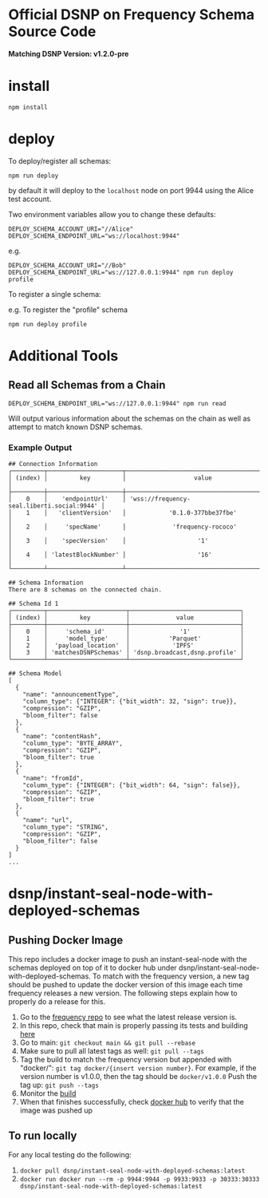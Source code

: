# Official DSNP on Frequency Schema Source Code

**Matching DSNP Version: v1.2.0-pre**

# install

    npm install

# deploy
To deploy/register all schemas:

    npm run deploy

by default it will deploy to the `localhost` node on port 9944 using the Alice test account.

Two environment variables allow you to change these defaults:

    DEPLOY_SCHEMA_ACCOUNT_URI="//Alice"
    DEPLOY_SCHEMA_ENDPOINT_URL="ws://localhost:9944"

e.g.

    DEPLOY_SCHEMA_ACCOUNT_URI="//Bob" DEPLOY_SCHEMA_ENDPOINT_URL="ws://127.0.0.1:9944" npm run deploy profile

To register a single schema:

e.g. To register the "profile" schema

    npm run deploy profile

# Additional Tools

## Read all Schemas from a Chain

```
DEPLOY_SCHEMA_ENDPOINT_URL="ws://127.0.0.1:9944" npm run read
```

Will output various information about the schemas on the chain as well as attempt to match known DSNP schemas.

### Example Output

```
## Connection Information
┌─────────┬─────────────────────┬────────────────────────────────────────────┐
│ (index) │         key         │                   value                    │
├─────────┼─────────────────────┼────────────────────────────────────────────┤
│    0    │    'endpointUrl'    │ 'wss://frequency-seal.liberti.social:9944' │
│    1    │   'clientVersion'   │            '0.1.0-377bbe37fbe'             │
│    2    │     'specName'      │             'frequency-rococo'             │
│    3    │    'specVersion'    │                    '1'                     │
│    4    │ 'latestBlockNumber' │                    '16'                    │
└─────────┴─────────────────────┴────────────────────────────────────────────┘

## Schema Information
There are 8 schemas on the connected chain.

## Schema Id 1
┌─────────┬──────────────────────┬───────────────────────────────┐
│ (index) │         key          │             value             │
├─────────┼──────────────────────┼───────────────────────────────┤
│    0    │     'schema_id'      │              '1'              │
│    1    │     'model_type'     │           'Parquet'           │
│    2    │  'payload_location'  │            'IPFS'             │
│    3    │ 'matchesDSNPSchemas' │ 'dsnp.broadcast,dsnp.profile' │
└─────────┴──────────────────────┴───────────────────────────────┘

## Schema Model
[
  {
    "name": "announcementType",
    "column_type": {"INTEGER": {"bit_width": 32, "sign": true}},
    "compression": "GZIP",
    "bloom_filter": false
  },
  {
    "name": "contentHash",
    "column_type": "BYTE_ARRAY",
    "compression": "GZIP",
    "bloom_filter": true
  },
  {
    "name": "fromId",
    "column_type": {"INTEGER": {"bit_width": 64, "sign": false}},
    "compression": "GZIP",
    "bloom_filter": true
  },
  {
    "name": "url",
    "column_type": "STRING",
    "compression": "GZIP",
    "bloom_filter": false
  }
]
...
```

# dsnp/instant-seal-node-with-deployed-schemas
## Pushing Docker Image
This repo includes a docker image to push an instant-seal-node with the schemas deployed on top of it to docker hub under dsnp/instant-seal-node-with-deployed-schemas.
To match with the frequency version, a new tag should be pushed to update the docker version of this image each time frequency releases a new version.
The following steps explain how to properly do a release for this.
1. Go to the [frequency repo](https://github.com/LibertyDSNP/frequency/releases) to see what the latest release version is.
2. In this repo, check that main is properly passing its tests and building [here](https://github.com/LibertyDSNP/schemas/actions)
3. Go to main: `git checkout main && git pull --rebase`
4. Make sure to pull all latest tags as well: `git pull --tags`
5. Tag the build to match the frequency version but appended with "docker/": `git tag docker/{insert version number}`. For example, if the version number is v1.0.0, then the tag should be `docker/v1.0.0`
Push the tag up: `git push --tags`
6. Monitor the [build](https://github.com/LibertyDSNP/schemas/actions)
7. When that finishes successfully, check [docker hub](https://hub.docker.com/r/dsnp/instant-seal-node-with-deployed-schemas/tags) to verify that the image was pushed up

## To run locally
For any local testing do the following:
1. `docker pull dsnp/instant-seal-node-with-deployed-schemas:latest`
2. `docker run docker run --rm -p 9944:9944 -p 9933:9933 -p 30333:30333 dsnp/instant-seal-node-with-deployed-schemas:latest`
